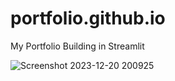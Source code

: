 # portfolio.github.io
My Portfolio Building in Streamlit

![Screenshot 2023-12-20 200925](https://github.com/sebagz96/portfolio/assets/77082402/01caec7e-27cb-4646-89c4-f51d00ea0c4e)
